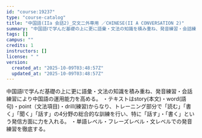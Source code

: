 ```yaml
---
id: "course:19237"
type: "course-catalog"
title: "中国語(IIa 会話2)_交文二外専用 ／CHINESE(II A CONVERSATION 2)"
summary: "中国語Ⅰで学んだ基礎の上に更に語彙・文法の知識を積み重ね、発音練習・会話練習により中国語の運用能力を高める。 ・テキストはstory(本文)・word(語句)・point（文法項目)・drill(練習)からなり、トレーニング部分で「読む」「…"
tags: []
campus: ""
credits: 1
instructors: []
license: " "
version:
  created_at: "2025-10-09T03:48:57Z"
  updated_at: "2025-10-09T03:48:57Z"
---
```


中国語Ⅰで学んだ基礎の上に更に語彙・文法の知識を積み重ね、発音練習・会話練習により中国語の運用能力を高める。 ・テキストはstory(本文)・word(語句)・point（文法項目)・drill(練習)からなり、トレーニング部分で「読む」「書く」「聞く」「話す」の4分野の総合的な訓練を行い、特に「話す」・「書く」という発信方面に力を入れる。 ・単語レベル・フレーズレベル・文レベルでの発音練習を徹底する。
